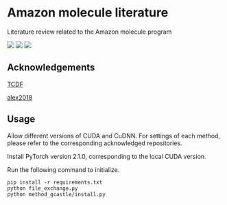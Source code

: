 # Amazon molecule literature
 Literature review related to the Amazon molecule program

![](https://shields.io/badge/dependencies-Python_3.11-blue?style=flat-square)
![](https://shields.io/badge/dependencies-CUDA_11.8-green?style=flat-square)
![](https://shields.io/badge/dependencies-CuDNN_8.7.0-green?style=flat-square)

## Acknowledgements

[TCDF](https://github.com/M-Nauta/TCDF)

[alex2018](https://github.com/iancovert/Neural-GC)

## Usage

Allow different versions of CUDA and CuDNN. For settings of each method, please refer to the corresponding acknowledged repositories.

Install PyTorch version 2.1.0, corresponding to the local CUDA version.

Run the following command to initialize.

```
pip install -r requirements.txt
python file_exchange.py
python method_gcastle/install.py
```

